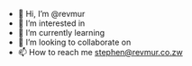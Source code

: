 - 👋 Hi, I’m @revmur
- 👀 I’m interested in 
- 🌱 I’m currently learning 
- 💞️ I’m looking to collaborate on 
- 📫 How to reach me stephen@revmur.co.zw

<!---
revmur/revmur is a ✨ special ✨ repository because its `README.md` (this file) appears on your GitHub profile.
You can click the Preview link to take a look at your changes.
--->
